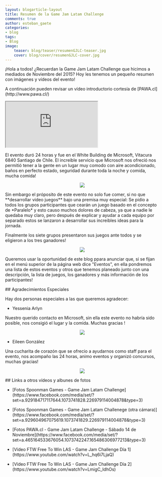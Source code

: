 ```yaml
---
layout: blogarticle-layout
title: Resumen de la Game Jam Latam Challenge
comments: true
author: esteban_gaete
categories:
- blog
tags:
- Blog
image:
    teaser: blog/teaser/resumenGJLC-teaser.jpg
    cover: blog/cover/resumenGJLC-cover.jpg
---
```


<p class="margin-top-30" markdown='1'>
¡Hola a todos! ¿Recuerdan la Game Jam Latam Challenge que hicimos a mediados de Noviembre del 2015? Hoy les tenemos un pequeño resumen con imágenes y vídeos del evento!
</p>

<p class="margin-top-30" markdown='1'>
A continuación pueden revisar un vídeo introductorio cortesía de [PAWA.cl](http://www.pawa.cl/)
</p>

<div class="embed-video-container embed-responsive embed-responsive-16by9 margin-top-30">
    <iframe src="https://www.youtube.com/embed/RUO-bMdUqwg" class="embed-responsive-item"></iframe>
</div>

<p class="margin-top-30" markdown='1'>
El evento duró 24 horas y fue en el White Building de Microsoft, Vitacura 6840 Santiago de Chile. El increible servicio que Microsoft nos ofreció nos permitió tener a la gente en un lugar muy comodo con aire acondicionado, baños en perfecto estado, seguridad durante toda la noche y comida, mucha comida!
</p>

<p align="center" class="margin-top-30">
    <img src="{{ site.url }}/img/blog/content/resumenGJLC-01.png">
</p>

<p class="margin-top-30" markdown='1'>
Sin embargo el próposito de este evento no solo fue comer, si no que **desarrollar video juegos** bajo una premisa muy especial: Se pidio a todos los grupos participantes que cearán un juego basado en el concepto de *Paralelo* y esto causo muchos dolores de cabeza, ya que a nadie le quedaba muy claro, pero después de explicar y ayudar a cada equipo por separado estos se lanzaron a desarrollar sus increibles ideas para la jornada.
</p>

Finalmente los siete grupos presentaron sus juegos ante todos y se eligieron a los tres ganadores!

<p align="center" class="margin-top-30">
    <img src="{{ site.url }}/img/blog/content/resumenGJLC-02.png">
</p>

<p class="margin-top-30" markdown='1'>
Queremos usar la oportunidad de este blog ppara anunciar que, si se fijan en el menú superior de la página web dice "Eventos", en ella pondremos una lista de estos eventos y otros que tenemos planeado junto con una descripción, la lista de juegos, los ganadores y más información de los participantes!
</p>

<div class="page-header margin-top-30" markdown='1'>
## Agradecimientos Especiales
</div>

<p class="margin-top-30" markdown='1'>
Hay dos personas especiales a las que queremos agradecer:
</p>

* <p class="margin-top-30" markdown='1'>Yessenia Arlyn</p>

<p class="margin-top-30" markdown='1'>
Nuestro querido contacto en Microsoft, sin ella este evento no habría sido posible, nos consigió el lugar y la comida. Muchas gracias !
</p>

<p align="center" class="margin-top-30">
    <img src="{{ site.url }}/img/blog/content/resumenGJLC-03.jpg">
</p>

* <p class="margin-top-30" markdown='1'>Eileen González</p>

<p class="margin-top-30" markdown='1'>
Una cucharita de corazón que se ofrecio a ayudarnos como staff para el evento, nos acompaño las 24 horas, animo eventos y organizó concursos, muchas gracias!
</p>

<p align="center" class="margin-top-30">
    <img src="{{ site.url }}/img/blog/content/resumenGJLC-04.jpg">
</p>

<div class="page-header margin-top-30" markdown='1'>
## Links a otros vídeos y albunes de fotos
</div>

* <p class="margin-top-30" markdown='1'>[Fotos Spoonman Games - Game Jam Latam Challenge](https://www.facebook.com/media/set/?set=a.929184717117644.1073741828.226979114004878&type=3)</p>
* <p markdown='1'>[Fotos Spoonman Games - Game Jam Latam Challenege (otra cámara)](https://www.facebook.com/media/set/?set=a.929604967075619.1073741829.226979114004878&type=3)</p>
* <p markdown='1'>[Fotos PAWA.cl - Game Jam Latam Challenge - Sábado 14 de Noviembre](https://www.facebook.com/media/set/?set=a.465164533676054.1073742247.165486306977213&type=3)</p>
* <p markdown='1'>[Vídeo FTW Free To Win LAS - Game Jam Challenge Día 1](https://www.youtube.com/watch?v=L_hq6i7LjaQ)</p>
* <p markdown='1'>[Vídeo FTW Free To Win LAS - Game Jam Challenge Día 2](https://www.youtube.com/watch?v=LmigC_IdhOs)</p>